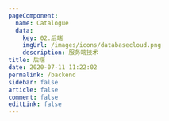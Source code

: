 ```yaml
---
pageComponent:
  name: Catalogue
  data:
    key: 02.后端
    imgUrl: /images/icons/databasecloud.png
    description: 服务端技术
title: 后端
date: 2020-07-11 11:22:02
permalink: /backend
sidebar: false
article: false
comment: false
editLink: false
---
```

